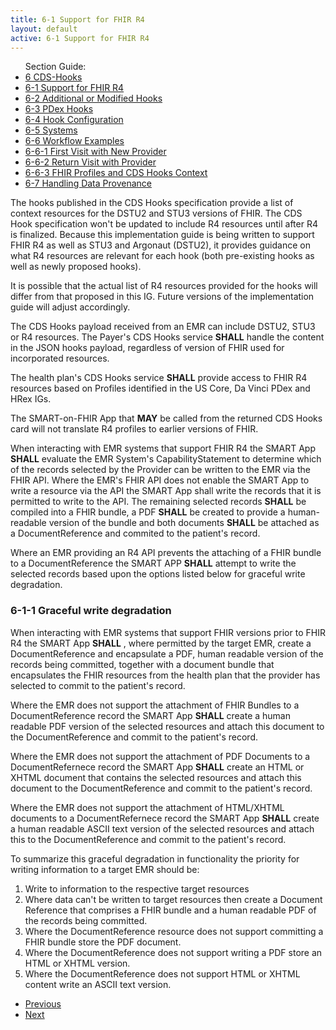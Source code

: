 ```yaml
---
title: 6-1 Support for FHIR R4
layout: default
active: 6-1 Support for FHIR R4
---
```


<ul id="markdown-toc">
	Section Guide:
  <li><a href="./6_CDS-Hooks.html" id="markdown-toc-cds-hooks">6 CDS-Hooks</a></li>
  <li><a href="./6-1_Support_for_FHIR_R4.html" id="markdown-toc-r4-support">6-1 Support for FHIR R4</a></li>
  <li><a href="./6-2_Additional_or_Modified_Hooks.html" id="markdown-toc-additional">6-2 Additional or Modified Hooks</a></li>
  <li><a href="./6-3_PDex_Hooks.html" id="markdown-toc-pdex-hooks">6-3 PDex Hooks</a></li>
  <li><a href="./6-4_Hook_Configuration.html" id="markdown-toc-hook-configuration">6-4 Hook Configuration</a></li>
	<li><a href="./6-5_Systems.html" id="markdown-toc-systems">6-5 Systems</a></li>
	<li><a href="./6-6_Workflow_Examples.html" id="markdown-toc-examples">6-6 Workflow Examples</a></li>
	<li><a href="./6-6-1_First_Visit_with_New_Provider.html" id="markdown-toc-first-visit">6-6-1 First Visit with New Provider</a></li>
	<li><a href="./6-6-2_Return_Visit_with_Provider.html" id="markdown-toc-return-visit">6-6-2 Return Visit with Provider</a></li>
<li><a href="./6-6-3_FHIR_Profiles_and_CDS_Hooks_Context.html" id="markdown-toc-profiles-and-context">6-6-3 FHIR Profiles and CDS Hooks Context</a></li>
	<li><a href="./6-7_Handling_Data_Provenance.html" id="markdown-toc-provenance">6-7 Handling Data Provenance</a></li>
</ul>

The hooks published in the CDS Hooks specification provide a list of context resources for the DSTU2 and STU3 versions of FHIR. The CDS Hook specification won't be updated to include R4 resources until after R4 is finalized. Because this implementation guide is being written to support FHIR R4 as well as STU3 and Argonaut (DSTU2), it provides guidance on what R4 resources are relevant for each hook (both pre-existing hooks as well as newly proposed hooks).

It is possible that the actual list of R4 resources provided for the hooks will differ from that proposed in this IG. Future versions of the implementation guide will adjust accordingly.

The CDS Hooks payload received from an EMR can include DSTU2, STU3 or R4 resources. The Payer's CDS Hooks service **SHALL** handle the content in the JSON hooks payload, regardless of version of FHIR used for incorporated resources.

The health plan's CDS Hooks service **SHALL** provide access to FHIR R4 resources based on Profiles identified in the US Core, Da Vinci PDex and HRex IGs.

The SMART-on-FHIR App that **MAY** be called from the returned CDS Hooks card will not translate R4 profiles to earlier versions of FHIR. 

When interacting with EMR systems that support FHIR R4 the SMART App **SHALL** evaluate the EMR System's CapabilityStatement to determine which of the records selected by the Provider can be written to the EMR via the FHIR API. Where the EMR's FHIR API does not enable the SMART App to write a resource via the API the SMART App shall write the records that it is permitted to write to the API. The remaining selected records **SHALL** be compiled into a FHIR bundle, a PDF **SHALL** be created to provide a human-readable version of the bundle and both documents **SHALL** be attached as a DocumentReference and commited to the patient's record. 

Where an EMR providing an R4 API prevents the attaching of a FHIR bundle to a DocumentReference the SMART APP **SHALL** attempt to write the selected records based upon the options listed below for graceful write degradation.

### 6-1-1 Graceful write degradation

When interacting with EMR systems that support FHIR versions prior to FHIR R4 the SMART App **SHALL** , where permitted by the target EMR, create a DocumentReference and encapsulate a PDF, human readable version of the records being committed, together with a document bundle that encapsulates the FHIR resources from the health plan that the provider has selected to commit to the patient's record.

Where the EMR does not support the attachment of FHIR Bundles to a DocumentReference record the SMART App **SHALL** create a human readable PDF version of the selected resources and attach this document to the DocumentReference and commit to the patient's record.

Where the EMR does not support the attachment of PDF Documents to a DocumentRefernece record the SMART App **SHALL** create an HTML or XHTML document that contains the selected resources and attach this document to the DocumentReference and commit to the patient's record.

Where the EMR does not support the attachment of HTML/XHTML documents to a DocumentRefernece record the SMART App **SHALL** create a human readable ASCII text version of the selected resources and attach this to the DocumentReference and commit to the patient's record.

To summarize this graceful degradation in functionality the priority for writing information to a target EMR should be:

1. Write to information to the respective target resources
2. Where data can't be written to target resources then create a Document Reference that comprises a FHIR bundle and a human readable PDF of the records being committed.
3. Where the DocumentReference resource does not support committing a FHIR bundle store the PDF document.
4. Where the DocumentReference does not support writing a PDF store an HTML or XHTML version.
5. Where the DocumentReference does not support HTML or XHTML content write an ASCII text version.


<ul>
  <li><a href="6_CDS-Hooks.html" >Previous</a></li>
  <li><a href="6-2_Additional_or_Modified_Hooks.html" >Next</a></li>
</ul>